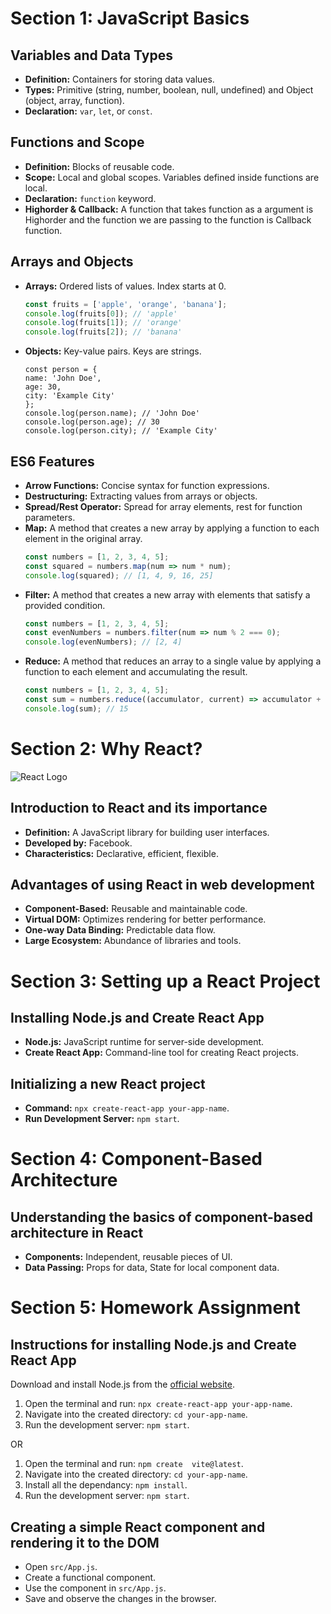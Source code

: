 # Section 1: JavaScript Basics

## Variables and Data Types
- **Definition:** Containers for storing data values.
- **Types:** Primitive (string, number, boolean, null, undefined) and Object (object, array, function).
- **Declaration:** `var`, `let`, or `const`.

## Functions and Scope
- **Definition:** Blocks of reusable code.
- **Scope:** Local and global scopes. Variables defined inside functions are local.
- **Declaration:** `function` keyword.
- **Highorder & Callback:** A function that takes function as a argument is Highorder and the function we are passing to the function is Callback function.

## Arrays and Objects
- **Arrays:** Ordered lists of values. Index starts at 0.
  ```javascript
  const fruits = ['apple', 'orange', 'banana'];
  console.log(fruits[0]); // 'apple'
  console.log(fruits[1]); // 'orange'
  console.log(fruits[2]); // 'banana'
- **Objects:** Key-value pairs. Keys are strings.
  ```
  const person = {
  name: 'John Doe',
  age: 30,
  city: 'Example City'
  };
  console.log(person.name); // 'John Doe'
  console.log(person.age); // 30
  console.log(person.city); // 'Example City'
  ```

## ES6 Features
- **Arrow Functions:** Concise syntax for function expressions.
- **Destructuring:** Extracting values from arrays or objects.
- **Spread/Rest Operator:** Spread for array elements, rest for function parameters.
- **Map:** A method that creates a new array by applying a function to each element in the original array.
    ```javascript
    const numbers = [1, 2, 3, 4, 5];
    const squared = numbers.map(num => num * num);
    console.log(squared); // [1, 4, 9, 16, 25]
    ```
- **Filter:** A method that creates a new array with elements that satisfy a provided condition.
    ```javascript
    const numbers = [1, 2, 3, 4, 5];
    const evenNumbers = numbers.filter(num => num % 2 === 0);
    console.log(evenNumbers); // [2, 4]
    ```
- **Reduce:** A method that reduces an array to a single value by applying a function to each element and accumulating the result.
    ```javascript
    const numbers = [1, 2, 3, 4, 5];
    const sum = numbers.reduce((accumulator, current) => accumulator + current, 0);
    console.log(sum); // 15
    ```

    

# Section 2: Why React?

![React Logo](https://upload.wikimedia.org/wikipedia/commons/a/a7/React-icon.svg)

## Introduction to React and its importance
- **Definition:** A JavaScript library for building user interfaces.
- **Developed by:** Facebook.
- **Characteristics:** Declarative, efficient, flexible.

## Advantages of using React in web development
- **Component-Based:** Reusable and maintainable code.
- **Virtual DOM:** Optimizes rendering for better performance.
- **One-way Data Binding:** Predictable data flow.
- **Large Ecosystem:** Abundance of libraries and tools.

# Section 3: Setting up a React Project

## Installing Node.js and Create React App
- **Node.js:** JavaScript runtime for server-side development.
- **Create React App:** Command-line tool for creating React projects.

## Initializing a new React project
- **Command:** `npx create-react-app your-app-name`.
- **Run Development Server:** `npm start`.

# Section 4: Component-Based Architecture

## Understanding the basics of component-based architecture in React
- **Components:** Independent, reusable pieces of UI.
- **Data Passing:** Props for data, State for local component data.

# Section 5: Homework Assignment

## Instructions for installing Node.js and Create React App
Download and install Node.js from the [official website](https://nodejs.org/).

1. Open the terminal and run: `npx create-react-app your-app-name`.
2. Navigate into the created directory: `cd your-app-name`.
3. Run the development server: `npm start`.

OR

1. Open the terminal and run: `npm create  vite@latest`.
2. Navigate into the created directory: `cd your-app-name`.
3. Install all the dependancy: `npm install`.
4. Run the development server: `npm start`.



## Creating a simple React component and rendering it to the DOM
- Open `src/App.js`.
- Create a functional component.
- Use the component in `src/App.js`.
- Save and observe the changes in the browser.
